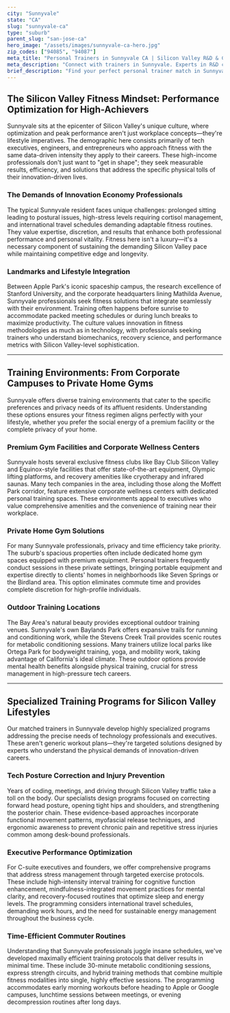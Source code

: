 ```yaml
---
city: "Sunnyvale"
state: "CA"
slug: "sunnyvale-ca"
type: "suburb"
parent_slug: "san-jose-ca"
hero_image: "/assets/images/sunnyvale-ca-hero.jpg"
zip_codes: ["94085", "94087"]
meta_title: "Personal Trainers in Sunnyvale CA | Silicon Valley R&D & Commuter Fitness"
meta_description: "Connect with trainers in Sunnyvale. Experts in R&D corridor schedules, efficient express workouts, and accessible suburban gyms."
brief_description: "Find your perfect personal trainer match in Sunnyvale, CA. Our elite service connects busy Silicon Valley professionals with certified trainers who specialize in high-performance fitness solutions. Whether you need executive stress management, tech posture correction, or time-efficient workouts that fit your demanding schedule, we match you with experts who understand the unique demands of the Bay Area lifestyle. Stop wasting time searching and start achieving your fitness goals with trainers who specialize in serving high-income professionals in Sunnyvale, Los Altos, and surrounding Silicon Valley communities. Book your personalized match today."
---
```

## The Silicon Valley Fitness Mindset: Performance Optimization for High-Achievers

Sunnyvale sits at the epicenter of Silicon Valley's unique culture, where optimization and peak performance aren't just workplace concepts—they're lifestyle imperatives. The demographic here consists primarily of tech executives, engineers, and entrepreneurs who approach fitness with the same data-driven intensity they apply to their careers. These high-income professionals don't just want to "get in shape"; they seek measurable results, efficiency, and solutions that address the specific physical tolls of their innovation-driven lives.

### The Demands of Innovation Economy Professionals

The typical Sunnyvale resident faces unique challenges: prolonged sitting leading to postural issues, high-stress levels requiring cortisol management, and international travel schedules demanding adaptable fitness routines. They value expertise, discretion, and results that enhance both professional performance and personal vitality. Fitness here isn't a luxury—it's a necessary component of sustaining the demanding Silicon Valley pace while maintaining competitive edge and longevity.

### Landmarks and Lifestyle Integration

Between Apple Park's iconic spaceship campus, the research excellence of Stanford University, and the corporate headquarters lining Mathilda Avenue, Sunnyvale professionals seek fitness solutions that integrate seamlessly with their environment. Training often happens before sunrise to accommodate packed meeting schedules or during lunch breaks to maximize productivity. The culture values innovation in fitness methodologies as much as in technology, with professionals seeking trainers who understand biomechanics, recovery science, and performance metrics with Silicon Valley-level sophistication.

---

## Training Environments: From Corporate Campuses to Private Home Gyms

Sunnyvale offers diverse training environments that cater to the specific preferences and privacy needs of its affluent residents. Understanding these options ensures your fitness regimen aligns perfectly with your lifestyle, whether you prefer the social energy of a premium facility or the complete privacy of your home.

### Premium Gym Facilities and Corporate Wellness Centers

Sunnyvale hosts several exclusive fitness clubs like Bay Club Silicon Valley and Equinox-style facilities that offer state-of-the-art equipment, Olympic lifting platforms, and recovery amenities like cryotherapy and infrared saunas. Many tech companies in the area, including those along the Moffett Park corridor, feature extensive corporate wellness centers with dedicated personal training spaces. These environments appeal to executives who value comprehensive amenities and the convenience of training near their workplace.

### Private Home Gym Solutions

For many Sunnyvale professionals, privacy and time efficiency take priority. The suburb's spacious properties often include dedicated home gym spaces equipped with premium equipment. Personal trainers frequently conduct sessions in these private settings, bringing portable equipment and expertise directly to clients' homes in neighborhoods like Seven Springs or the Birdland area. This option eliminates commute time and provides complete discretion for high-profile individuals.

### Outdoor Training Locations

The Bay Area's natural beauty provides exceptional outdoor training venues. Sunnyvale's own Baylands Park offers expansive trails for running and conditioning work, while the Stevens Creek Trail provides scenic routes for metabolic conditioning sessions. Many trainers utilize local parks like Ortega Park for bodyweight training, yoga, and mobility work, taking advantage of California's ideal climate. These outdoor options provide mental health benefits alongside physical training, crucial for stress management in high-pressure tech careers.

---

## Specialized Training Programs for Silicon Valley Lifestyles

Our matched trainers in Sunnyvale develop highly specialized programs addressing the precise needs of technology professionals and executives. These aren't generic workout plans—they're targeted solutions designed by experts who understand the physical demands of innovation-driven careers.

### Tech Posture Correction and Injury Prevention

Years of coding, meetings, and driving through Silicon Valley traffic take a toll on the body. Our specialists design programs focused on correcting forward head posture, opening tight hips and shoulders, and strengthening the posterior chain. These evidence-based approaches incorporate functional movement patterns, myofascial release techniques, and ergonomic awareness to prevent chronic pain and repetitive stress injuries common among desk-bound professionals.

### Executive Performance Optimization

For C-suite executives and founders, we offer comprehensive programs that address stress management through targeted exercise protocols. These include high-intensity interval training for cognitive function enhancement, mindfulness-integrated movement practices for mental clarity, and recovery-focused routines that optimize sleep and energy levels. The programming considers international travel schedules, demanding work hours, and the need for sustainable energy management throughout the business cycle.

### Time-Efficient Commuter Routines

Understanding that Sunnyvale professionals juggle insane schedules, we've developed maximally efficient training protocols that deliver results in minimal time. These include 30-minute metabolic conditioning sessions, express strength circuits, and hybrid training methods that combine multiple fitness modalities into single, highly effective sessions. The programming accommodates early morning workouts before heading to Apple or Google campuses, lunchtime sessions between meetings, or evening decompression routines after long days.